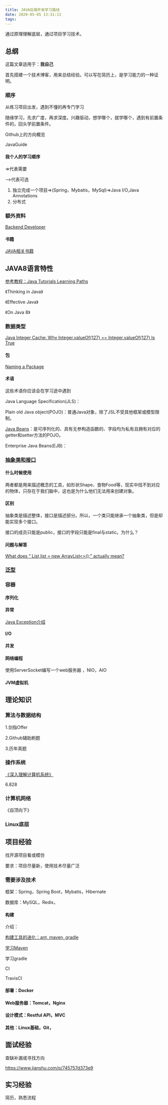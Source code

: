 ```yaml
---
title: JAVA后端开发学习路线
date: 2020-05-05 13:31:13
tags:
---
```


通过原理理解底层，通过项目学习技术。

## 总纲

这篇文章适用于：**我自己**

首先搭建一个技术博客，用来总结经验。可以写在简历上，是学习能力的一种证明。

### 顺序

从练习项目出发，遇到不懂的再专门学习

随缘学习，先求广度，再求深度。兴趣驱动，想学哪个，就学哪个，遇到有前置条件的，回头学前置条件。

Github上的方向概览

JavaGuide

#### 我个人的学习顺序

=>代表需要

-->代表可选

1. 独立完成一个项目=>(Spring，Mybatis，MySql)=>Java I/O,Java Annotations
2. 分布式

### 额外资料

[Backend Developer](https://roadmap.sh/backend)

#### 书籍

[JAVA相关书籍](https://search.douban.com/book/subject_search?search_text=java&cat=1001)



## JAVA8语言特性

[参考教程：Java Tutorials Learning Paths](https://docs.oracle.com/javase/tutorial/tutorialLearningPaths.html)

《Thinking in Java》

《Effective Java》

《On Java 8》

### 数据类型

[Java Integer Cache: Why Integer.valueOf(127) == Integer.valueOf(127) Is True](https://dzone.com/articles/java-integer-cache-why-integervalueof127-integerva)

#### 包

[Naming a Package](https://docs.oracle.com/javase/tutorial/java/package/namingpkgs.html)

#### 术语

这些术语你应该会在学习途中遇到

Java Language Specification(JLS)：

Plain old Java object(POJO)：普通Java对象，除了JSL不受其他框架或模型限制。

[Java Beans](https://www.geeksforgeeks.org/pojo-vs-java-beans/)：是可序列化的、具有无参构造函数的、字段均为私有且拥有对应的getter和setter方法的POJO。

Enterprise Java Beans(EJB)：

### [抽象类和接口](https://cyc2018.github.io/CS-Notes/#/notes/Java%20%E5%9F%BA%E7%A1%80?id=%e6%8a%bd%e8%b1%a1%e7%b1%bb%e4%b8%8e%e6%8e%a5%e5%8f%a3)

#### 什么时候使用

两者都是用来描述概念的工具，如形状Shape、食物Food等，现实中找不到对应的物体，只存在于我们脑中，这也是为什么他们无法用来创建对象。

#### 区别

抽象类是描述整体，接口是描述部分。所以，一个类只能继承一个抽象类，但是却能实现多个接口。

接口的成员只能是public，接口的字段只能是final与static。为什么？

#### 问题与解答

[What does “ List<Integer> list = new ArrayList<>();” actually mean?](https://stackoverflow.com/questions/43462404/what-does-listinteger-list-new-arraylistinteger-actually-mean)

### [泛型](https://cyc2018.github.io/CS-Notes/#/notes/Java%20%E5%9F%BA%E7%A1%80?id=%e4%b9%9d%e3%80%81%e6%b3%9b%e5%9e%8b)

### 容器

#### 序列化

#### 异常

[Java Exception介绍](https://www.geeksforgeeks.org/exceptions-in-java/)

#### I/O

#### 并发

#### 网络编程

使用ServerSocket编写一个web服务器
，NIO，AIO

#### JVM虚拟机



## 理论知识

### 算法与数据结构

1.剑指Offer

2.Github辅助刷题

3.历年真题

### 操作系统

[《深入理解计算机系统》](https://book.douban.com/subject/26912767/)

6.828

### 计算机网络

《自顶向下》

### Linux底层



## 项目经验

找开源项目看或模仿

要求：项目尽量新，使用技术尽量广泛

### 需要涉及技术

框架：Spring，Spring Boot，Mybatis，Hibernate

数据库：MySQL，Redis，

#### 构建

介绍：

[构建工具的进化：ant, maven, gradle](https://zhuanlan.zhihu.com/p/24429133)

[学习Maven](http://maven.apache.org/guides/getting-started/index.html)

学习gradle

CI

TravisCI

#### 部署：Docker

#### Web服务器：Tomcat，Nginx

#### 设计模式：Restful API，MVC

#### 其他：Linux基础，Git，

## 面试经验

查缺补漏或寻找方向

https://www.jianshu.com/p/745757d373e9



## 实习经验

简历，熟悉流程